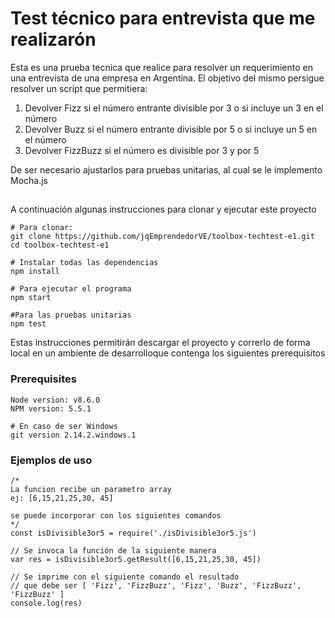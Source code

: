 # Test técnico para entrevista que me realizarón

Esta es una prueba tecnica que realice para resolver un requerimiento en una entrevista de una empresa en Argentina. El objetivo del mismo persigue resolver un script que permitiera:

1. Devolver Fizz si el número entrante divisible por 3 o si incluye un 3 en el número
2. Devolver Buzz si el número entrante divisible por 5 o si incluye un 5 en el número
3. Devolver FizzBuzz si el número es divisible por 3 y por 5

De ser necesario ajustarlos para pruebas unitarias, al cual se le implemento Mocha.js

## 

A continuación algunas instrucciones para clonar y ejecutar este proyecto

```
# Para clonar:
git clone https://github.com/jqEmprendedorVE/toolbox-techtest-e1.git
cd toolbox-techtest-e1

# Instalar todas las dependencias
npm install

# Para ejecutar el programa
npm start

#Para las pruebas unitarias
npm test

```

Estas instrucciones permitirán descargar el proyecto y correrlo de forma local en un ambiente de desarrolloque contenga los siguientes prerequisitos

### Prerequisites

```
Node version: v8.6.0
NPM version: 5.5.1

# En caso de ser Windows
git version 2.14.2.windows.1

```

### Ejemplos de uso

```
/*
La funcion recibe un parametro array
ej: [6,15,21,25,30, 45]

se puede incorporar con los siguientes comandos
*/
const isDivisible3or5 = require('./isDivisible3or5.js')

// Se invoca la función de la siguiente manera
var res = isDivisible3or5.getResult([6,15,21,25,30, 45])

// Se imprime con el siguiente comando el resultado
// que debe ser [ 'Fizz', 'FizzBuzz', 'Fizz', 'Buzz', 'FizzBuzz', 'FizzBuzz' ]
console.log(res)

```
